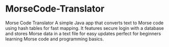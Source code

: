 # MorseCode-Translator
Morse Code Translator A simple Java app that converts text to Morse code using hash tables for fast mapping. It features secure login with a database and stores Morse data in a text file for easy updates perfect for beginners learning Morse code and programming basics.
